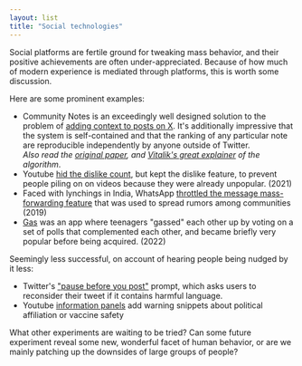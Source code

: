 ```yaml
---
layout: list
title: "Social technologies"
---
```


Social platforms are fertile ground for tweaking mass behavior, and their positive achievements are often under-appreciated. Because of how much of modern experience is mediated through platforms, this is worth some discussion.

Here are some prominent examples:

- Community Notes is an exceedingly well designed solution to the problem of [adding context to posts on X](https://vitalik.eth.limo/general/2023/08/16/communitynotes.html). It's additionally impressive that the system is self-contained and that the ranking of any particular note are reproducible independently by anyone outside of Twitter.\
  _Also read the [original paper](https://export.arxiv.org/pdf/2210.15723v1.pdf), and [Vitalik's great explainer](https://vitalik.eth.limo/general/2023/08/16/communitynotes.html) of the algorithm_.
- Youtube [hid the dislike count](https://blog.youtube/news-and-events/update-to-youtube/), but kept the dislike feature, to prevent people piling on on videos because they were already unpopular. (2021)
- Faced with lynchings in India, WhatsApp [throttled the message mass-forwarding feature](https://www.theguardian.com/technology/2019/jan/21/whatsapp-limits-message-forwarding-fight-fake-news) that was used to spread rumors among communities (2019)
- [Gas](<https://en.wikipedia.org/wiki/Gas_(app)>) was an app where teenagers "gassed" each other up by voting on a set of polls that complemented each other, and became briefly very popular before being acquired. (2022)

Seemingly less successful, on account of hearing people being nudged by it less:

- Twitter's ["pause before you post"](https://blog.twitter.com/common-thread/en/topics/stories/2022/how-twitter-is-nudging-users-healthier-conversations#:~:text=%E2%80%9COne%20of%20the%20primary%20motivations,with%20someone%2C%E2%80%9D%20said%20Lee.) prompt, which asks users to reconsider their tweet if it contains harmful language.
- Youtube [information panels](https://support.google.com/youtube/answer/9004474?hl=en) add warning snippets about political affiliation or vaccine safety

What other experiments are waiting to be tried? Can some future experiment reveal some new, wonderful facet of human behavior, or are we mainly patching up the downsides of large groups of people?
